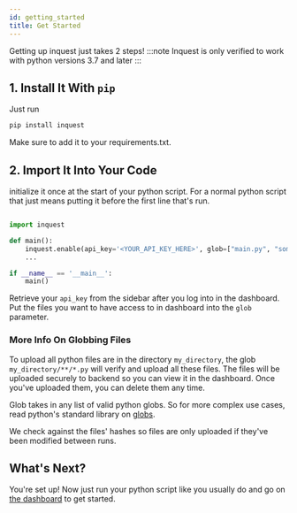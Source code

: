 ```yaml
---
id: getting_started
title: Get Started
---
```


Getting up inquest just takes 2 steps!
:::note
Inquest is only verified to work with python versions 3.7 and later
:::

## 1. Install It With `pip`

Just run

```python
pip install inquest
```

Make sure to add it to your requirements.txt.

## 2. Import It Into Your Code


initialize it once at the start of your python script.
For a normal python script that just means putting it before the
first line that's run.

```python

import inquest

def main():
    inquest.enable(api_key='<YOUR_API_KEY_HERE>', glob=["main.py", "some_subdirectory/**/*.py"])
    ...

if __name__ == '__main__':
    main()
```

Retrieve your `api_key` from the sidebar after you log into in the dashboard. Put the files you want
to have access to in dashboard into the `glob` parameter.

### More Info On Globbing Files

To upload all python files are in the directory `my_directory`, the glob `my_directory/**/*.py` will
verify and upload all these files. The files will be uploaded securely to backend so you can view
it in the dashboard. Once you've uploaded them, you can delete them any time.

Glob takes in any list of valid python globs. So for more complex use cases, read python's standard
library on [globs](https://docs.python.org/3/library/glob.html).

We check against the files' hashes so files are only uploaded if they've been modified between runs.

## What's Next?

You're set up! Now just run your python script like you usually do and go on [the dashboard](https://inquest.dev/dashboard) to get started.
